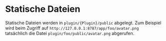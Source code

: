 # Statische Dateien
Statische Dateien werden in `plugin/{Plugin}/public` abgelegt.
Zum Beispiel wird beim Zugriff auf `http://127.0.0.1:8787/app/foo/avatar.png` tatsächlich die Datei `plugin/foo/public/avatar.png` abgerufen.
